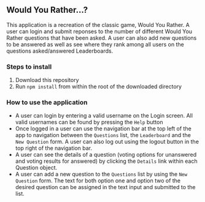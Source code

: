 ## Would You Rather...?
This application is a recreation of the classic game, Would You Rather. A user can login and submit reponses to the number of different Would You Rather questions that have been asked. A user can also add new questions to be answered as well as see where they rank among all users on the questions asked/answered Leaderboards. 

### Steps to install
1. Download this repository
2. Run `npm install` from within the root of the downloaded directory

### How to use the application
- A user can login by entering a valid username on the Login screen. All valid usernames can be found by pressing the `Help` button
- Once logged in a user can use the navigation bar at the top left of the app to navigation between the `Questions` list, the `Leaderboard` and the `New Question` form. A user can also log out using the logout button in the top right of the navigation bar.
- A user can see the details of a question (voting options for unanswered and voting results for answered) by clicking the `Details` link within each Question object.
- A user can add a new question to the `Questions` list by using the `New Question` form. The text for both option one and option two of the desired question can be assigned in the text input and submitted to the list.